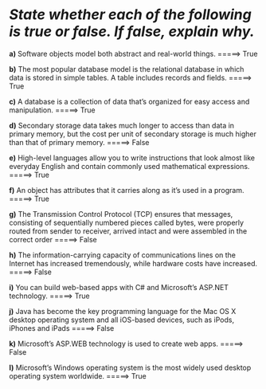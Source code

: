 # *State whether each of the following is true or false. If false, explain why.*

**a)** Software objects model both abstract and real-world things. =====> True

**b)** The most popular database model is the relational database in which data is stored in simple tables. A table includes records and fields. =====> True

**c)** A database is a collection of data that’s organized for easy access and manipulation. =====> True

**d)** Secondary storage data takes much longer to access than data in primary memory, but the cost per unit of secondary storage is much higher than that of primary memory. =====> False

**e)** High-level languages allow you to write instructions that look almost like everyday English and contain commonly used mathematical expressions. =====> True

**f)** An object has attributes that it carries along as it’s used in a program. =====> True

**g)** The Transmission Control Protocol (TCP) ensures that messages, consisting of sequentially numbered pieces called bytes, were properly routed from sender to receiver, arrived intact and were assembled in the correct order =====> False

**h)** The information-carrying capacity of communications lines on the Internet has increased tremendously, while hardware costs have increased. =====> False

**i)** You can build web-based apps with C# and Microsoft’s ASP.NET technology. =====> True

**j)** Java has become the key programming language for the Mac OS X desktop operating system and all iOS-based devices, such as iPods, iPhones and iPads =====> False

**k)** Microsoft’s ASP.WEB technology is used to create web apps. =====> False

**l)** Microsoft’s Windows operating system is the most widely used desktop operating system worldwide. =====> True